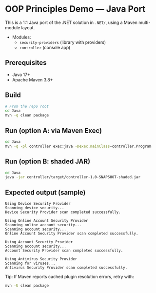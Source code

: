 # OOP Principles Demo — Java Port

This is a 1:1 Java port of the .NET solution in `.NET/`, using a Maven multi-module layout.

- Modules:
  - `security-providers` (library with providers)
  - `controller` (console app)

## Prerequisites
- Java 17+
- Apache Maven 3.8+

## Build
```bash
# From the repo root
cd Java
mvn -q clean package
```

## Run (option A: via Maven Exec)
```bash
cd Java
mvn -q -pl controller exec:java -Dexec.mainClass=controller.Program
```

## Run (option B: shaded JAR)
```bash
cd Java
java -jar controller/target/controller-1.0-SNAPSHOT-shaded.jar
```

## Expected output (sample)
```
Using Device Security Provider
Scanning device security...
Device Security Provider scan completed successfully.

Using Online Account Security Provider
Scanning online account security...
Scanning account security...
Online Account Security Provider scan completed successfully.

Using Account Security Provider
Scanning account security...
Account Security Provider scan completed successfully.

Using Antivirus Security Provider
Scanning for viruses...
Antivirus Security Provider scan completed successfully.
```

Tip: If Maven reports cached plugin resolution errors, retry with:
```bash
mvn -U clean package
```
